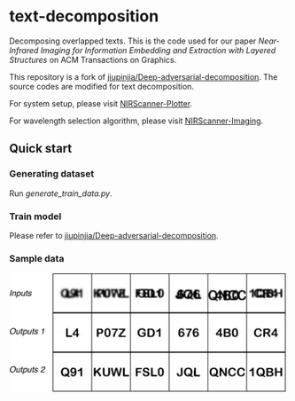 # text-decomposition
Decomposing overlapped texts. This is the code used for our paper _Near-Infrared Imaging for Information Embedding and Extraction with Layered Structures_ on ACM Transactions on Graphics.
</br>

This repository is a fork of [jiupinjia/Deep-adversarial-decomposition](https://github.com/jiupinjia/Deep-adversarial-decomposition). The source codes are modified for text decomposition. 
</br>

For system setup, please visit [NIRScanner-Plotter](https://github.com/HighTemplar-wjiang/NIRScanner-Plotter).
</br>

For wavelength selection algorithm, please visit [NIRScanner-Imaging](https://github.com/HighTemplar-wjiang/NIRScanner-Imaging).
</br>


## Quick start
### Generating dataset
Run _generate\_train\_data.py_. 

### Train model
Please refer to [jiupinjia/Deep-adversarial-decomposition](https://github.com/jiupinjia/Deep-adversarial-decomposition). 

### Sample data
<img src="res/training_examples.png" alt="drawing" width="500"/>
